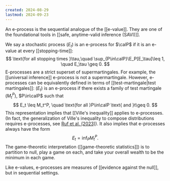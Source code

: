```yaml
---
created: 2024-08-29
lastmod: 2024-09-23
---
```

An e-process is the sequential analogue of the [[e-value]]. They are one of the foundational tools in [[safe, anytime-valid inference (SAVI)]]. 

We say a stochastic process $(E_t)$ is an e-process for $\calP$ if it is an e-value at every [[stopping-time]]:
$$
\text{for all stopping times }\tau,\quad \sup_{P\in\calP}\E_P[E_\tau]\leq 1, \quad E_\tau \geq 0.
$$
E-processes are a strict superset of supermartingales. For example, the [[universal inference]] e-process is not a supermartingale. However, e-processes can be equivalently defined in terms of [[test-martingale|test martingales]]: $(E_t)$ is an e-process if there exists a family of test martingale $(M_t^P)$, $P\in\calP$ such that 
$$
E_t \leq M_t^P, \quad \text{for all }P\in\calP \text{ and }t\geq 0.
$$
This representation implies that [[Ville's inequality]] applies to e-processes. (In fact, the generalization of Ville's inequality to compose distributions requires e-processes, see [Ruf et al. (2023)](https://arxiv.org/pdf/2203.04485)). It also implies that e-processes always have the form 
$$
E_t = \inf_P M_t^P.
$$
The game-theoretic interpretation ([[game-theoretic statistics]]) is to partition to null, play a game on each, and take your overall wealth to be the minimum in each game. 

Like e-values, e-processes are measures of [[evidence against the null]], but in sequential settings. 


